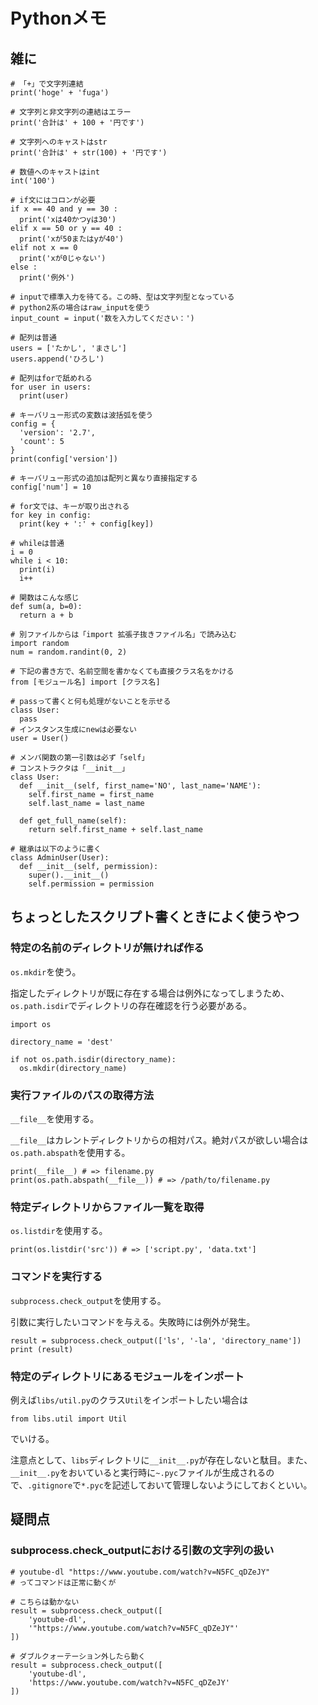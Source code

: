 # Pythonメモ

## 雑に

```
# 「+」で文字列連結
print('hoge' + 'fuga')

# 文字列と非文字列の連結はエラー
print('合計は' + 100 + '円です')

# 文字列へのキャストはstr
print('合計は' + str(100) + '円です')

# 数値へのキャストはint
int('100')

# if文にはコロンが必要
if x == 40 and y == 30 :
  print('xは40かつyは30')
elif x == 50 or y == 40 :
  print('xが50またはyが40')
elif not x == 0
  print('xが0じゃない')
else :
  print('例外')

# inputで標準入力を待てる。この時、型は文字列型となっている
# python2系の場合はraw_inputを使う
input_count = input('数を入力してください：')

# 配列は普通
users = ['たかし', 'まさし']
users.append('ひろし')

# 配列はforで舐めれる
for user in users:
  print(user)

# キーバリュー形式の変数は波括弧を使う
config = {
  'version': '2.7',
  'count': 5
}
print(config['version'])

# キーバリュー形式の追加は配列と異なり直接指定する
config['num'] = 10

# for文では、キーが取り出される
for key in config:
  print(key + ':' + config[key])

# whileは普通
i = 0
while i < 10:
  print(i)
  i++

# 関数はこんな感じ
def sum(a, b=0):
  return a + b

# 別ファイルからは「import 拡張子抜きファイル名」で読み込む
import random
num = random.randint(0, 2)

# 下記の書き方で、名前空間を書かなくても直接クラス名をかける
from [モジュール名] import [クラス名]

# passって書くと何も処理がないことを示せる
class User:
  pass
# インスタンス生成にnewは必要ない
user = User()

# メンバ関数の第一引数は必ず「self」
# コンストラクタは「__init__」
class User:
  def __init__(self, first_name='NO', last_name='NAME'):
    self.first_name = first_name
    self.last_name = last_name

  def get_full_name(self):
    return self.first_name + self.last_name

# 継承は以下のように書く
class AdminUser(User):
  def __init__(self, permission):
    super().__init__()
    self.permission = permission
```

## ちょっとしたスクリプト書くときによく使うやつ

### 特定の名前のディレクトリが無ければ作る

`os.mkdir`を使う。

指定したディレクトリが既に存在する場合は例外になってしまうため、`os.path.isdir`でディレクトリの存在確認を行う必要がある。

```
import os

directory_name = 'dest'

if not os.path.isdir(directory_name):
  os.mkdir(directory_name)
```

### 実行ファイルのパスの取得方法

`__file__`を使用する。

`__file__`はカレントディレクトリからの相対パス。絶対パスが欲しい場合は`os.path.abspath`を使用する。

```
print(__file__) # => filename.py
print(os.path.abspath(__file__)) # => /path/to/filename.py
```

### 特定ディレクトリからファイル一覧を取得

`os.listdir`を使用する。

```
print(os.listdir('src')) # => ['script.py', 'data.txt']
```

### コマンドを実行する

`subprocess.check_output`を使用する。

引数に実行したいコマンドを与える。失敗時には例外が発生。

```
result = subprocess.check_output(['ls', '-la', 'directory_name'])
print (result)
```

### 特定のディレクトリにあるモジュールをインポート

例えば`libs/util.py`のクラス`Util`をインポートしたい場合は

```
from libs.util import Util
```

でいける。

注意点として、`libs`ディレクトリに`__init__.py`が存在しないと駄目。また、`__init__.py`をおいていると実行時に`~.pyc`ファイルが生成されるので、`.gitignore`で`*.pyc`を記述しておいて管理しないようにしておくといい。

## 疑問点

### subprocess.check_outputにおける引数の文字列の扱い

```
# youtube-dl "https://www.youtube.com/watch?v=N5FC_qDZeJY"
# ってコマンドは正常に動くが

# こちらは動かない
result = subprocess.check_output([
    'youtube-dl',
    '"https://www.youtube.com/watch?v=N5FC_qDZeJY"'
])

# ダブルクォーテーション外したら動く
result = subprocess.check_output([
    'youtube-dl',
    'https://www.youtube.com/watch?v=N5FC_qDZeJY'
])
```
